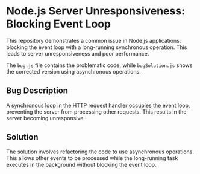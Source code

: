# Node.js Server Unresponsiveness: Blocking Event Loop

This repository demonstrates a common issue in Node.js applications: blocking the event loop with a long-running synchronous operation.  This leads to server unresponsiveness and poor performance.

The `bug.js` file contains the problematic code, while `bugSolution.js` shows the corrected version using asynchronous operations.

## Bug Description

A synchronous loop in the HTTP request handler occupies the event loop, preventing the server from processing other requests. This results in the server becoming unresponsive.

## Solution

The solution involves refactoring the code to use asynchronous operations. This allows other events to be processed while the long-running task executes in the background without blocking the event loop.
